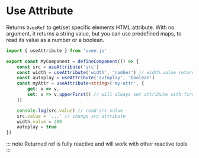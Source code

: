 # Use Attribute

Returns `OveeRef` to get/set specific elements HTML attribute. With no argument, it returns a string value, but you can use predefined maps, to read its value as a number or a boolean.

```ts
import { useAttribute } from 'ovee.js'

export const MyComponent = defineComponent(() => {
    const src = useAttribute('src')
    const width = useAttribute('width', 'number') // width.value returns numeric value
    const autoplay = useAttribute('autoplay', 'boolean')
    const myAttr = useAttribute<string>('my-attr', {
        get: v => v,
        set: v => v.upperFirst() // will always set attribute with first letter in upperCase
    })

    console.log(src.value) // read src value
    src.value = '...' // change src attribute
    width.value = 200
    autoplay = true
})
```

::: note
Returned ref is fully reactive and will work with other reactive tools
:::
